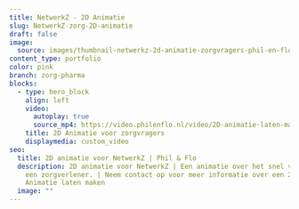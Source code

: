 ```yaml
---
title: NetwerkZ - 2D Animatie
slug: NetwerkZ-zorg-2D-animatie
draft: false
image:
  source: images/thumbnail-netwerkz-2d-animatie-zorgvragers-phil-en-flo.png
content_type: portfolio
color: pink
branch: zorg-pharma
blocks:
  - type: hero_block
    align: left
    video:
      autoplay: true
      source_mp4: https://video.philenflo.nl/video/2D-animatie-laten-maken-voor-de-zorg.mp4
    title: 2D Animatie voor zorgvragers
    displaymedia: custom_video
seo:
  title: 2D animatie voor NetwerkZ | Phil & Flo
  description: 2D animatie voor NetwerkZ | Een animatie over het snel vinden van
    een zorgverlener. | Neem contact op voor meer informatie over een 2D
    Animatie laten maken
  image: ""
---
```

